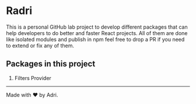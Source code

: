 # Radri

This is a personal GitHub lab project to develop different packages that can help developers to do better and faster React projects. All of them are done like isolated modules and publish in npm feel free to drop a PR if you need to extend or fix any of them.

## Packages in this project

1. Filters Provider

---

Made with ❤️ by Adri.
